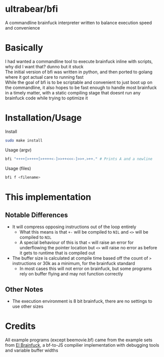# ultrabear/bfi
A commandline brainfuck interpreter written to balance execution speed and convenience
# Basically
I had wanted a commandline tool to execute brainfuck inline with scripts, why did I want that? dunno but it stuck  
The initial version of bfi was written in python, and then ported to golang where it got actual care to running fast  
While the goal of bfi is to be scriptable and convenient to just boot up on the commandline, it also hopes to be fast enough to handle most brainfuck in a timely matter, with a static compiling stage that doesnt run any brainfuck code while trying to optimize it  
# Installation/Usage
Install
```bash
sudo make install
```
Usage (argv)
```bash
bfi "++++[>++++[>++++<-]>>++<<<-]>>+.>++." # Prints A and a newline
```
Usage (files)
```bash
bfi f <filename>
```
# This implementation
## Notable Differences
- It will compress opposing instructions out of the loop entirely
  - What this means is that `+-` will be compiled to `NIL` and `<>` will be compiled to `NIL`
  - A special behaviour of this is that `<` will raise an error for underflowing the pointer location but `<>` will raise no error as before it gets to runtime that is compiled out
- The buffer size is calculated at compile time based off the count of `>` instructions or 30k as a minimum, for the brainfuck standard
  - In most cases this will not error on brainfuck, but some programs rely on buffer flying and may not function correctly
## Other Notes  
- The execution environment is 8 bit brainfuck, there are no settings to use other sizes  
# Credits
All example programs (except beemovie.bf) came from the example sets from [El Brainfuck](https://copy.sh/brainfuck), a bf-to-JS compilier implementation with debugging tools and variable buffer widths
